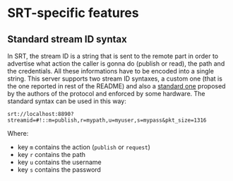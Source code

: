 # SRT-specific features

## Standard stream ID syntax

In SRT, the stream ID is a string that is sent to the remote part in order to advertise what action the caller is gonna do (publish or read), the path and the credentials. All these informations have to be encoded into a single string. This server supports two stream ID syntaxes, a custom one (that is the one reported in rest of the README) and also a [standard one](https://github.com/Haivision/srt/blob/master/docs/features/access-control.md) proposed by the authors of the protocol and enforced by some hardware. The standard syntax can be used in this way:

```
srt://localhost:8890?streamid=#!::m=publish,r=mypath,u=myuser,s=mypass&pkt_size=1316
```

Where:

- key `m` contains the action (`publish` or `request`)
- key `r` contains the path
- key `u` contains the username
- key `s` contains the password
